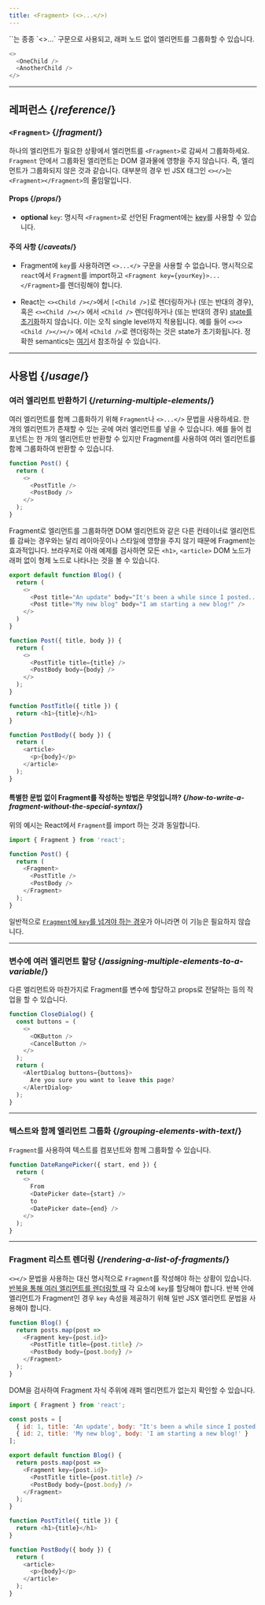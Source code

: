 ```yaml
---
title: <Fragment> (<>...</>)
---
```


<Intro>
`<Fragment>`는 종종 `<>...</>` 구문으로 사용되고, 래퍼 노드 없이 엘리먼트를 그룹화할 수 있습니다.


```js
<>
  <OneChild />
  <AnotherChild />
</>
```

</Intro>

<InlineToc />

---

## 레퍼런스 {/*reference*/}

### `<Fragment>` {/*fragment*/}

하나의 엘리먼트가 필요한 상황에서 엘리먼트를 `<Fragment>`로 감싸서 그룹화하세요. `Fragment` 안에서 그룹화된 엘리먼트는 DOM 결과물에 영향을 주지 않습니다. 즉, 엘리먼트가 그룹화되지 않은 것과 같습니다. 대부분의 경우 빈 JSX 태그인 `<></>`는 `<Fragment></Fragment>`의 줄임말입니다.

#### Props {/*props*/}
- **optional** `key`: 명시적 `<Fragment>`로 선언된 Fragment에는 [key](/learn/rendering-lists#keeping-list-items-in-order-with-key)를 사용할 수 있습니다.

#### 주의 사항 {/*caveats*/}

- Fragment에 `key`를 사용하려면 `<>...</>` 구문을 사용할 수 없습니다. 명시적으로 `react`에서 `Fragment`를 import하고 `<Fragment key={yourKey}>...</Fragment>`를 렌더링해야 합니다.

- React는 `<><Child /></>`에서 `[<Child />]`로 렌더링하거나 (또는 반대의 경우), 혹은 `<><Child /></>` 에서 `<Child />` 렌더링하거나 (또는 반대의 경우) [state를 초기화](/learn/preserving-and-resetting-state)하지 않습니다. 이는 오직 single level까지 적용됩니다. 예를 들어 `<><><Child /></></>` 에서 `<Child />`로 렌더링하는 것은 state가 초기화됩니다. 정확한 semantics는 [여기](https://gist.github.com/clemmy/b3ef00f9507909429d8aa0d3ee4f986b)서 참조하실 수 있습니다.

---

## 사용법 {/*usage*/}

### 여러 엘리먼트 반환하기 {/*returning-multiple-elements*/}

여러 엘리먼트를 함께 그룹화하기 위해 `Fragment`나 `<>...</>` 문법을 사용하세요. 한 개의 엘리먼트가 존재할 수 있는 곳에 여러 엘리먼트를 넣을 수 있습니다. 예를 들어 컴포넌트는 한 개의 엘리먼트만 반환할 수 있지만 Fragment를 사용하여 여러 엘리먼트를 함께 그룹화하여 반환할 수 있습니다.


```js {3,6}
function Post() {
  return (
    <>
      <PostTitle />
      <PostBody />
    </>
  );
}
```

Fragment로 엘리먼트를 그룹화하면 DOM 엘리먼트와 같은 다른 컨테이너로 엘리먼트를 감싸는 경우와는 달리 레이아웃이나 스타일에 영향을 주지 않기 때문에 Fragment는 효과적입니다. 브라우저로 아래 예제를 검사하면 모든 `<h1>`, `<article>` DOM 노드가 래퍼 없이 형제 노드로 나타나는 것을 볼 수 있습니다. 

<Sandpack>

```js
export default function Blog() {
  return (
    <>
      <Post title="An update" body="It's been a while since I posted..." />
      <Post title="My new blog" body="I am starting a new blog!" />
    </>
  )
}

function Post({ title, body }) {
  return (
    <>
      <PostTitle title={title} />
      <PostBody body={body} />
    </>
  );
}

function PostTitle({ title }) {
  return <h1>{title}</h1>
}

function PostBody({ body }) {
  return (
    <article>
      <p>{body}</p>
    </article>
  );
}
```

</Sandpack>

<DeepDive>

#### 특별한 문법 없이 Fragment를 작성하는 방법은 무엇입니까? {/*how-to-write-a-fragment-without-the-special-syntax*/}

위의 예시는 React에서 `Fragment`를 import 하는 것과 동일합니다.

```js {1,5,8}
import { Fragment } from 'react';

function Post() {
  return (
    <Fragment>
      <PostTitle />
      <PostBody />
    </Fragment>
  );
}
```

일반적으로 [`Fragment`에 `key`를 넘겨야 하는 경우](#rendering-a-list-of-fragments)가 아니라면 이 기능은 필요하지 않습니다.

</DeepDive>

---

### 변수에 여러 엘리먼트 할당 {/*assigning-multiple-elements-to-a-variable*/}

다른 엘리먼트와 마찬가지로 Fragment를 변수에 할당하고 props로 전달하는 등의 작업을 할 수 있습니다.

```js
function CloseDialog() {
  const buttons = (
    <>
      <OKButton />
      <CancelButton />
    </>
  );
  return (
    <AlertDialog buttons={buttons}>
      Are you sure you want to leave this page?
    </AlertDialog>
  );
}
```

---

### 텍스트와 함께 엘리먼트 그룹화 {/*grouping-elements-with-text*/}

`Fragment`를 사용하여 텍스트를 컴포넌트와 함께 그룹화할 수 있습니다.

```js
function DateRangePicker({ start, end }) {
  return (
    <>
      From
      <DatePicker date={start} />
      to
      <DatePicker date={end} />
    </>
  );
}
```

---

### Fragment 리스트 렌더링 {/*rendering-a-list-of-fragments*/}

`<></>` 문법을 사용하는 대신 명시적으로 `Fragment`를 작성해야 하는 상황이 있습니다. [반복을 통해 여러 엘리먼트를 렌더링할 때](/learn/rendering-lists) 각 요소에 `key`를 할당해야 합니다. 반복 안에 엘리먼트가 Fragment인 경우 `key` 속성을 제공하기 위해 일반 JSX 엘리먼트 문법을 사용해야 합니다.

```js {3,6}
function Blog() {
  return posts.map(post =>
    <Fragment key={post.id}>
      <PostTitle title={post.title} />
      <PostBody body={post.body} />
    </Fragment>
  );
}
```

DOM을 검사하여 Fragment 자식 주위에 래퍼 엘리먼트가 없는지 확인할 수 있습니다.

<Sandpack>

```js
import { Fragment } from 'react';

const posts = [
  { id: 1, title: 'An update', body: "It's been a while since I posted..." },
  { id: 2, title: 'My new blog', body: 'I am starting a new blog!' }
];

export default function Blog() {
  return posts.map(post =>
    <Fragment key={post.id}>
      <PostTitle title={post.title} />
      <PostBody body={post.body} />
    </Fragment>
  );
}

function PostTitle({ title }) {
  return <h1>{title}</h1>
}

function PostBody({ body }) {
  return (
    <article>
      <p>{body}</p>
    </article>
  );
}
```

</Sandpack>
